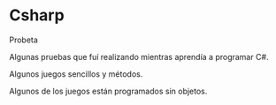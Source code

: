 # Csharp
Probeta

Algunas pruebas que fuí realizando mientras aprendía a programar C#.

Algunos juegos sencillos y métodos.

Algunos de los juegos están programados sin objetos.
